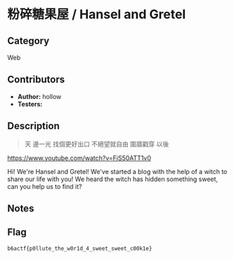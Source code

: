 # 粉碎糖果屋 / Hansel and Gretel

## Category

Web

## Contributors

-   **Author:** hollow
-   **Testers:** 

## Description

> 天 邊一光 找個更好出口
> 不絕望就自由 圍牆戳穿 以後

https://www.youtube.com/watch?v=FjS50ATT1v0

Hi! We're Hansel and Gretel! We've started a blog with the help of a witch to share our life with you! We heard the witch has hidden something sweet, can you help us to find it?

## Notes


## Flag

`b6actf{p0llute_the_w0r1d_4_sweet_sweet_c00k1e}`
